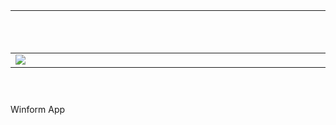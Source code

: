 <table style="height: 52px;" width="717">
<tbody>
<tr>
<td style="width: 707px;">
<h1 style="text-align: center;"><strong>Email-Client</strong></h1>
</td>
</tr>
<tr>
<td style="width: 707px; text-align: center;">Winforms application, which serves for sending mail through SMTP or a proxy server</td>
</tr>
</tbody>
</table>
<table style="height: 35px;" width="715">
<tbody>
<tr>
<td style="width: 705px;"><img src="https://image.prntscr.com/image/i2kGmXAWQoyUjqfkvkEEBQ.png" /></td>
</tr>
</tbody>
</table>
<p style="text-align: center;">&nbsp;</p>
Winform App
